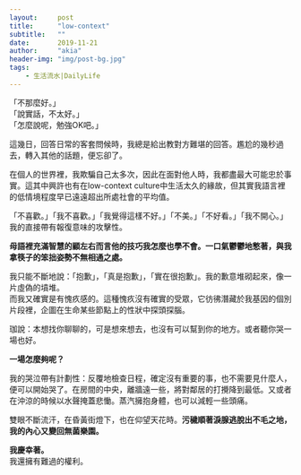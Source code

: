 ```yaml
---
layout:     post
title:      "low-context"
subtitle:   ""
date:       2019-11-21
author:     "akia"
header-img: "img/post-bg.jpg"
tags:
    - 生活流水|DailyLife
---
```



「不那麼好。」  
「說實話，不太好。」  
「怎麼說呢，勉強OK吧。」  

這幾日，回答日常的客套問候時，我總是給出教對方難堪的回答。尷尬的幾秒過去，轉入其他的話題，便忘卻了。

在個人的世界裡，我欺騙自己太多次，因此在面對他人時，我都盡最大可能忠於事實。這其中興許也有在low-context culture中生活太久的緣故，但其實我語言裡的低情境程度早已遠遠超出所處社會的平均值。

「不喜歡。」「我不喜歡。」「我覺得這樣不好。」「不美。」「不好看。」「我不開心。」  
我的直接帶有報復意味的攻擊性。

**母語裡充滿智慧的顧左右而言他的技巧我怎麼也學不會。一口氣鬱鬱地憋著，與我拿筷子的笨拙姿勢不無相通之處。**

我只能不斷地說：「抱歉」，「真是抱歉」，「實在很抱歉」。我的歉意堆砌起來，像一片虛偽的墳堆。  
而我又確實是有愧疚感的。這種愧疚沒有確實的受眾，它彷彿潛藏於我基因的個別片段裡，企圖在生命某些節點上的性狀中探頭探腦。

珈說：本想找你聊聊的，可是想來想去，也沒有可以幫到你的地方。或者聽你哭一場也好。

**一場怎麼夠呢？**

我的哭泣帶有計劃性：反覆地檢查日程，確定沒有重要的事，也不需要見什麼人，便可以開始哭了。在房間的中央，離牆遠一些，將對鄰居的打攪降到最低。又或者在沖涼的時候以水聲掩蓋悲慟。蒸汽擁抱身體，也可以減輕一些頭痛。

雙眼不斷流汗，在昏黃街燈下，也在仰望天花時。**污穢順著淚腺逃脫出不毛之地，我的內心又變回無菌樂園。**

**我慶幸著。**  
我還擁有難過的權利。
